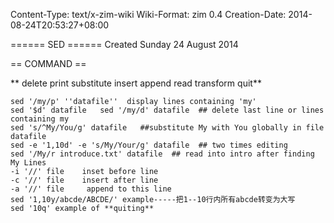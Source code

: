 Content-Type: text/x-zim-wiki
Wiki-Format: zim 0.4
Creation-Date: 2014-08-24T20:53:27+08:00

====== SED ======
Created Sunday 24 August 2014

== COMMAND ==

** delete print substitute insert append read  transform quit**
```
sed '/my/p' ''datafile''  display lines containing 'my'
sed '$d' datafile   sed '/my/d' datafile  ## delete last line or lines containing my
sed 's/^My/You/g' datafile   ##substitute My with You globally in file datafile
sed -e '1,10d' -e 's/My/Your/g' datafile  ## two times editing
sed '/My/r introduce.txt' datafile  ## read into intro after finding My Lines
-i '//' file  	inset before line
-c '//' file	insert after line
-a '//' file	 append to this line
sed '1,10y/abcde/ABCDE/' example-----把1--10行内所有abcde转变为大写
sed '10q' example of **quiting**
```


